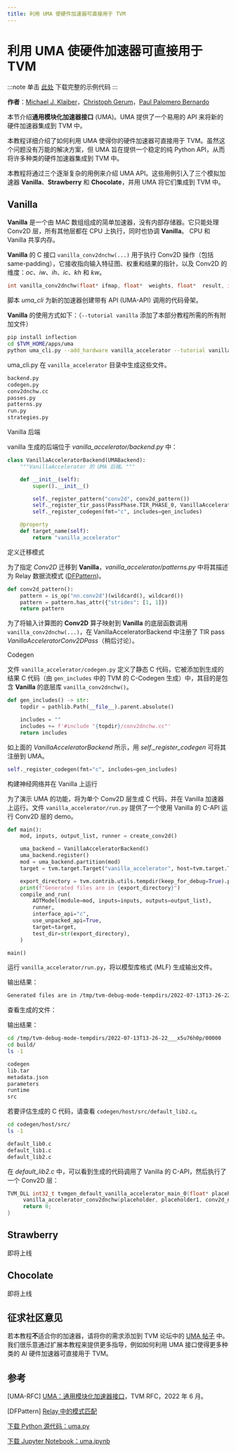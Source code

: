 ```yaml
---
title: 利用 UMA 使硬件加速器可直接用于 TVM
---
```


# 利用 UMA 使硬件加速器可直接用于 TVM

:::note
单击 [此处](https://tvm.apache.org/docs/tutorial/uma.html#sphx-glr-download-tutorial-uma-py) 下载完整的示例代码
:::

**作者**：[Michael J. Klaiber](https://github.com/MichaelJKlaiber)，[Christoph Gerum](https://github.com/cgerum)，[Paul Palomero Bernardo](https://github.com/PaulPalomeroBernardo/)

本节介绍**通用模块化加速器接口** (UMA)。UMA 提供了一个易用的 API 来将新的硬件加速器集成到 TVM 中。

本教程详细介绍了如何利用 UMA 使得你的硬件加速器可直接用于 TVM。虽然这个问题没有万能的解决方案，但 UMA 旨在提供一个稳定的纯 Python API，从而将许多种类的硬件加速器集成到 TVM 中。

本教程将通过三个逐渐复杂的用例来介绍 UMA API。这些用例引入了三个模拟加速器 **Vanilla**、**Strawberry** 和 **Chocolate**，并用 UMA 将它们集成到 TVM 中。

## Vanilla

**Vanilla** 是一个由 MAC 数组组成的简单加速器，没有内部存储器。它只能处理 Conv2D 层，所有其他层都在 CPU 上执行，同时也协调 **Vanilla**。 CPU 和 Vanilla 共享内存。

**Vanilla** 的 C 接口 `vanilla_conv2dnchw(...)` 用于执行 Conv2D 操作（包括 same-padding），它接收指向输入特征图、权重和结果的指针，以及 Conv2D 的维度：*oc*、*iw*、*ih*、*ic*、*kh* 和 *kw*。

``` cpp
int vanilla_conv2dnchw(float* ifmap, float*  weights, float*  result, int oc, int iw, int ih, int ic, int kh, int kw);
```

脚本 *uma_cli* 为新的加速器创建带有 API (UMA-API) 调用的代码骨架。

**Vanilla** 的使用方式如下：（`--tutorial vanilla` 添加了本部分教程所需的所有附加文件）

``` bash
pip install inflection
cd $TVM_HOME/apps/uma
python uma_cli.py --add_hardware vanilla_accelerator --tutorial vanilla
```

uma_cli.py 在 `vanilla_accelerator` 目录中生成这些文件。

``` bash
backend.py
codegen.py
conv2dnchw.cc
passes.py
patterns.py
run.py
strategies.py
```

Vanilla 后端

vanilla 生成的后端位于 *vanilla_accelerator/backend.py* 中：

``` python
class VanillaAcceleratorBackend(UMABackend):
    """VanillaAccelerator 的 UMA 后端。"""

    def __init__(self):
        super().__init__()

        self._register_pattern("conv2d", conv2d_pattern())
        self._register_tir_pass(PassPhase.TIR_PHASE_0, VanillaAcceleratorConv2DPass())
        self._register_codegen(fmt="c", includes=gen_includes)

    @property
    def target_name(self):
        return "vanilla_accelerator"
```

定义迁移模式

为了指定 *Conv2D* 迁移到 **Vanilla**，*vanilla_accelerator/patterns.py* 中将其描述为 Relay 数据流模式 ([DFPattern](https://tvm.apache.org/docs/reference/langref/relay_pattern.html))。

``` python
def conv2d_pattern():
    pattern = is_op("nn.conv2d")(wildcard(), wildcard())
    pattern = pattern.has_attr({"strides": [1, 1]})
    return pattern
```

为了将输入计算图的 **Conv2D** 算子映射到 **Vanilla** 的底层函数调用 `vanilla_conv2dnchw(...)`，在 VanillaAcceleratorBackend 中注册了 TIR pass *VanillaAcceleratorConv2DPass*（稍后讨论）。

Codegen

文件 `vanilla_accelerator/codegen.py` 定义了静态 C 代码，它被添加到生成的结果 C 代码（由 `gen_includes` 中的 TVM 的 C-Codegen 生成）中，其目的是包含 **Vanilla** 的底层库 `vanilla_conv2dnchw()`。

``` python
def gen_includes() -> str:
    topdir = pathlib.Path(__file__).parent.absolute()

    includes = ""
    includes += f'#include "{topdir}/conv2dnchw.cc"'
    return includes
```

如上面的 *VanillaAcceleratorBackend* 所示，用 *self._register_codegen* 可将其注册到 UMA。

``` python
self._register_codegen(fmt="c", includes=gen_includes)
```

构建神经网络并在 Vanilla 上运行

为了演示 UMA 的功能，将为单个 Conv2D 层生成 C 代码，并在 Vanilla 加速器上运行。文件 `vanilla_accelerator/run.py` 提供了一个使用 Vanilla 的 C-API 运行 Conv2D 层的 demo。

``` python
def main():
    mod, inputs, output_list, runner = create_conv2d()

    uma_backend = VanillaAcceleratorBackend()
    uma_backend.register()
    mod = uma_backend.partition(mod)
    target = tvm.target.Target("vanilla_accelerator", host=tvm.target.Target("c"))

    export_directory = tvm.contrib.utils.tempdir(keep_for_debug=True).path
    print(f"Generated files are in {export_directory}")
    compile_and_run(
        AOTModel(module=mod, inputs=inputs, outputs=output_list),
        runner,
        interface_api="c",
        use_unpacked_api=True,
        target=target,
        test_dir=str(export_directory),
    )

main()
```

运行 `vanilla_accelerator/run.py`，将以模型库格式 (MLF) 生成输出文件。

输出结果：

``` bash
Generated files are in /tmp/tvm-debug-mode-tempdirs/2022-07-13T13-26-22___x5u76h0p/00000
```

查看生成的文件：

输出结果：

``` bash
cd /tmp/tvm-debug-mode-tempdirs/2022-07-13T13-26-22___x5u76h0p/00000
cd build/
ls -1

codegen
lib.tar
metadata.json
parameters
runtime
src
```

若要评估生成的 C 代码，请查看 `codegen/host/src/default_lib2.c`。

``` bash
cd codegen/host/src/
ls -1

default_lib0.c
default_lib1.c
default_lib2.c
```

在 *default_lib2.c* 中，可以看到生成的代码调用了 Vanilla 的 C-API，然后执行了一个 Conv2D 层：

``` cpp
TVM_DLL int32_t tvmgen_default_vanilla_accelerator_main_0(float* placeholder, float* placeholder1, float* conv2d_nchw, uint8_t* global_workspace_1_var) {
     vanilla_accelerator_conv2dnchw(placeholder, placeholder1, conv2d_nchw, 32, 14, 14, 32, 3, 3);
     return 0;
}
```

## Strawberry

即将上线

## Chocolate

即将上线

## 征求社区意见

若本教程**不**适合你的加速器，请将你的需求添加到 TVM 论坛中的 [UMA 帖子](https://discuss.tvm.apache.org/t/rfc-uma-universal-modular-accelerator-interface/12039) 中。我们很乐意通过扩展本教程来提供更多指导，例如如何利用 UMA 接口使得更多种类的 AI 硬件加速器可直接用于 TVM。

## 参考

[UMA-RFC] [UMA：通用模块化加速器接口](https://github.com/apache/tvm-rfcs/blob/main/rfcs/0060_UMA_Unified_Modular_Accelerator_Interface.md)，TVM RFC，2022 年 6 月。

[DFPattern] [Relay 中的模式匹配](https://tvm.apache.org/docs/reference/langref/relay_pattern.html)

[下载 Python 源代码：uma.py](https://tvm.apache.org/docs/_downloads/f9c6910c7b4a120c51a9bf48f34f3ad7/uma.py)

[下载 Jupyter Notebook：uma.ipynb](https://tvm.apache.org/docs/_downloads/6e0673ce1f08636c34d0b9a73ea114f7/uma.ipynb)